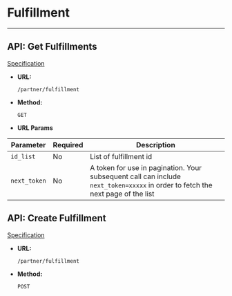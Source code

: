 # Fulfillment
---

## API: Get Fulfillments

[Specification](https://s2-api.ventmere.io/swagger-ui/#/partner/query_fulfillments)

* **URL:**

    `/partner/fulfillment`

* **Method:**

    `GET`

* **URL Params**

| Parameter | Required | Description |
| ------ | ------ | ----- |
| `id_list` | No | List of fulfillment id |
| `next_token` | No | A token for use in pagination. Your subsequent call can include `next_token=xxxxx` in order to fetch the next page of the list |


## API: Create Fulfillment

[Specification](https://s2-api.ventmere.io/swagger-ui/#/partner/create_fulfillment)


* **URL:**

    `/partner/fulfillment`

* **Method:**

    `POST`